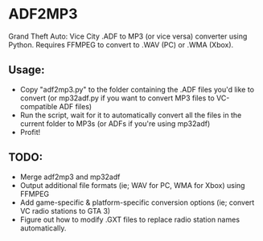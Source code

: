 # ADF2MP3
Grand Theft Auto: Vice City .ADF to MP3 (or vice versa) converter using Python. Requires FFMPEG to convert to .WAV (PC) or .WMA (Xbox).

## Usage:
- Copy "adf2mp3.py" to the folder containing the .ADF files you'd like to convert (or mp32adf.py if you want to convert MP3 files to VC-compatible ADF files)
- Run the script, wait for it to automatically convert all the files in the current folder to MP3s (or ADFs if you're using mp32adf)
- Profit!

## TODO:
- Merge adf2mp3 and mp32adf
- Output additional file formats (ie; WAV for PC, WMA for Xbox) using FFMPEG
- Add game-specific & platform-specific conversion options (ie; convert VC radio stations to GTA 3)
- Figure out how to modify .GXT files to replace radio station names automatically.
